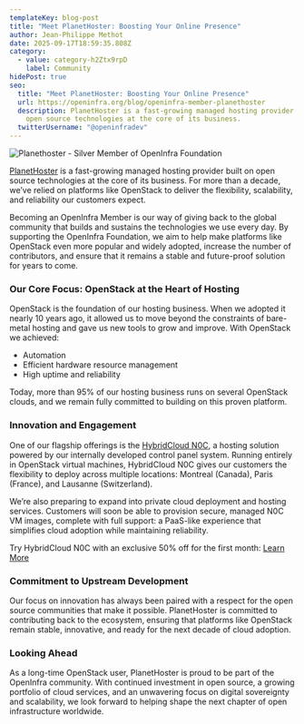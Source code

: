 ```yaml
---
templateKey: blog-post
title: "Meet PlanetHoster: Boosting Your Online Presence"
author: Jean-Philippe Methot
date: 2025-09-17T18:59:35.808Z
category:
  - value: category-h2Ztx9rpD
    label: Community
hidePost: true
seo:
  title: "Meet PlanetHoster: Boosting Your Online Presence"
  url: https://openinfra.org/blog/openinfra-member-planethoster
  description: PlanetHoster is a fast-growing managed hosting provider built on
    open source technologies at the core of its business.
  twitterUsername: "@openinfradev"
---
```

![Planethoster - Silver Member of OpenInfra Foundation](/img/planethoster-membershout.png "Planethoster - Silver Member of OpenInfra Foundation")

[PlanetHoster](https://www.planethoster.com/en) is a fast-growing managed hosting provider built on open source technologies at the core of its business. For more than a decade, we’ve relied on platforms like OpenStack to deliver the flexibility, scalability, and reliability our customers expect.

Becoming an OpenInfra Member is our way of giving back to the global community that builds and sustains the technologies we use every day. By supporting the OpenInfra Foundation, we aim to help make platforms like OpenStack even more popular and widely adopted, increase the number of contributors, and ensure that it remains a stable and future-proof solution for years to come.

### Our Core Focus: OpenStack at the Heart of Hosting

OpenStack is the foundation of our hosting business. When we adopted it nearly 10 years ago, it allowed us to move beyond the constraints of bare-metal hosting and gave us new tools to grow and improve. With OpenStack we achieved:

* Automation
* Efficient hardware resource management
* High uptime and reliability

Today, more than 95% of our hosting business runs on several OpenStack clouds, and we remain fully committed to building on this proven platform.

### Innovation and Engagement

One of our flagship offerings is the [HybridCloud N0C](https://blog.planethoster.com/en/planethoster-unveils-hybridcloud-n0c-a-next-generation-dedicated-server-offering/), a hosting solution powered by our internally developed control panel system. Running entirely in OpenStack virtual machines, HybridCloud N0C gives our customers the flexibility to deploy across multiple locations: Montreal (Canada), Paris (France), and Lausanne (Switzerland).

We’re also preparing to expand into private cloud deployment and hosting services. Customers will soon be able to provision secure, managed N0C VM images, complete with full support: a PaaS-like experience that simplifies cloud adoption while maintaining reliability.

Try HybridCloud N0C with an exclusive 50% off for the first month: [Learn More](https://www.planethoster.com/en/HybridCloud-Servers?utm_source=openinfra&utm_medium=event&utm_campaign=OpenInfra_2025&utm_id=66725)

### Commitment to Upstream Development

Our focus on innovation has always been paired with a respect for the open source communities that make it possible. PlanetHoster is committed to contributing back to the ecosystem, ensuring that platforms like OpenStack remain stable, innovative, and ready for the next decade of cloud adoption.

### Looking Ahead

As a long-time OpenStack user, PlanetHoster is proud to be part of the OpenInfra community. With continued investment in open source, a growing portfolio of cloud services, and an unwavering focus on digital sovereignty and scalability, we look forward to helping shape the next chapter of open infrastructure worldwide.